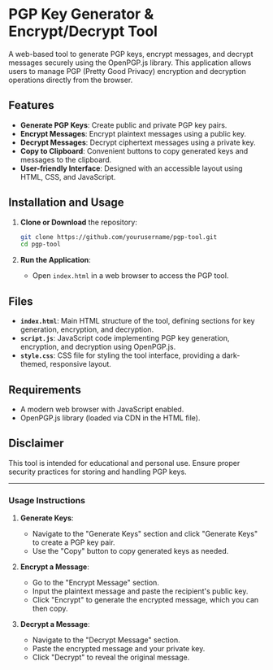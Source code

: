 # PGP Key Generator & Encrypt/Decrypt Tool

A web-based tool to generate PGP keys, encrypt messages, and decrypt messages securely using the OpenPGP.js library. This application allows users to manage PGP (Pretty Good Privacy) encryption and decryption operations directly from the browser.

## Features

- **Generate PGP Keys**: Create public and private PGP key pairs.
- **Encrypt Messages**: Encrypt plaintext messages using a public key.
- **Decrypt Messages**: Decrypt ciphertext messages using a private key.
- **Copy to Clipboard**: Convenient buttons to copy generated keys and messages to the clipboard.
- **User-friendly Interface**: Designed with an accessible layout using HTML, CSS, and JavaScript.

## Installation and Usage

1. **Clone or Download** the repository:
   ```bash
   git clone https://github.com/yourusername/pgp-tool.git
   cd pgp-tool
   ```

2. **Run the Application**:
   - Open `index.html` in a web browser to access the PGP tool.

## Files

- **`index.html`**: Main HTML structure of the tool, defining sections for key generation, encryption, and decryption.
- **`script.js`**: JavaScript code implementing PGP key generation, encryption, and decryption using OpenPGP.js.
- **`style.css`**: CSS file for styling the tool interface, providing a dark-themed, responsive layout.

## Requirements

- A modern web browser with JavaScript enabled.
- OpenPGP.js library (loaded via CDN in the HTML file).

## Disclaimer

This tool is intended for educational and personal use. Ensure proper security practices for storing and handling PGP keys.

---

### Usage Instructions

1. **Generate Keys**:
   - Navigate to the "Generate Keys" section and click "Generate Keys" to create a PGP key pair.
   - Use the "Copy" button to copy generated keys as needed.

2. **Encrypt a Message**:
   - Go to the "Encrypt Message" section.
   - Input the plaintext message and paste the recipient's public key.
   - Click "Encrypt" to generate the encrypted message, which you can then copy.

3. **Decrypt a Message**:
   - Navigate to the "Decrypt Message" section.
   - Paste the encrypted message and your private key.
   - Click "Decrypt" to reveal the original message.